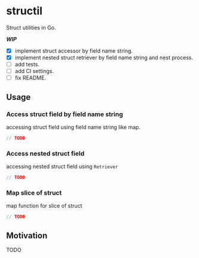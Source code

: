 # structil

Struct utilities in Go.

___WIP___

- [x] implement struct accessor by field name string.
- [x] implement nested struct retriever by field name string and nest process.
- [ ] add tests.
- [ ] add CI settings.
- [ ] fix README.

## Usage

### Access struct field by field name string
accessing struct field using field name string like map.

```go
// TODO


```

### Access nested struct field
accessing nested struct field using `Retriever`

```go
// TODO


```

### Map slice of struct
map function for slice of struct

```go
// TODO


```

## Motivation
TODO
